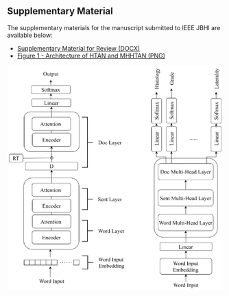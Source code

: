 ## Supplementary Material

The supplementary materials for the manuscript submitted to IEEE JBHI are available below:

- [Supplementary Material for Review (DOCX)](./supplementary/Supplementary_Material_for_Review.docx)
- [Figure 1 - Architecture of HTAN and MHHTAN (PNG)](./supplementary/Fig1_HTAN_MHHTAN_Architecture.png)

<img src="./supplementary/Fig1_HTAN_MHHTAN_Architecture.png" alt="Architecture of HTAN and MHHTAN" width="600"/>
